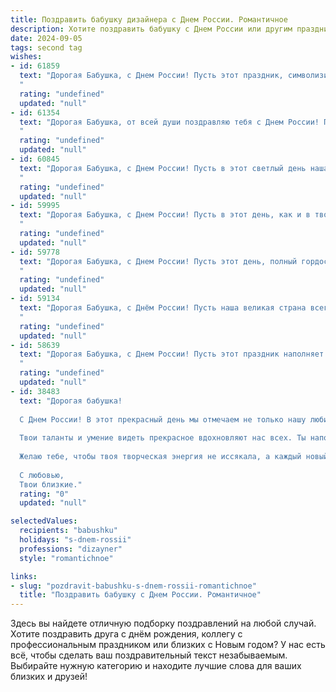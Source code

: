 ```yaml
---
title: Поздравить бабушку дизайнера с Днем России. Романтичное
description: Хотите поздравить бабушку с Днем России или другим праздником? Наш ИИ создаст незабываемое поздравление, а вы обязательно выделитесь среди других.  
date: 2024-09-05
tags: second tag
wishes:
- id: 61859
  text: "Дорогая Бабушка, с Днем России! Пусть этот праздник, символизирующий силу и красоту нашей Родины, принесет в твою жизнь яркие краски, как в твоих любимых дизайнерских работах. Желаю тебе здоровья, счастья и долгих лет жизни в окружении любви и заботы.
  "
  rating: "undefined"
  updated: "null"
- id: 61354
  text: "Дорогая Бабушка, от всей души поздравляю тебя с Днем России! Пусть этот праздник подарит тебе тепло и радость, как яркие краски на твоих любимых картинах. Твоя душа - настоящий шедевр, полный добра и любви, как самые прекрасные произведения искусства. Желаю тебе крепкого здоровья, вдохновения и мирного неба над головой!
  "
  rating: "undefined"
  updated: "null"
- id: 60845
  text: "Дорогая Бабушка, с Днем России! Пусть в этот светлый день наша страна будет сильной и процветающей, а мы все будем жить в мире и согласии. Пусть твой богатый опыт дизайнера вдохновляет всех нас на создание прекрасного и гармоничного мира!
  "
  rating: "undefined"
  updated: "null"
- id: 59995
  text: "Дорогая Бабушка, с Днем России! Пусть в этот день, как и в твоем талантливом дизайне, жизнь будет яркой, гармоничной и наполненной радостью.  Пусть любовь к Родине, как  твое вдохновение,  никогда не угасает.
  "
  rating: "undefined"
  updated: "null"
- id: 59778
  text: "Дорогая Бабушка, с Днем России! Пусть этот день, полный гордости за нашу великую страну, подарит тебе светлые эмоции и романтическое настроение. Как дизайнер, ты создаешь красоту, а твоя любовь к России наполняет твою душу гармонией и вдохновением. Желаю тебе крепкого здоровья, радости и благополучия!
  "
  rating: "undefined"
  updated: "null"
- id: 59134
  text: "Дорогая Бабушка, с Днём России! Пусть наша великая страна всегда сияет яркими красками, как твоё творческое сердце, вдохновляя нас на новые свершения. Пусть любовь к Родине  и  твоя  великая  душа  дизайнера  радуют  тебя  каждый  день,  даря  яркие  краски  жизни!
  "
  rating: "undefined"
  updated: "null"
- id: 58639
  text: "Дорогая Бабушка, с Днем России! Пусть этот праздник наполняет твою жизнь яркими красками, как твою палитру, и пусть каждый день будет полон красоты и вдохновения, словно картина великого мастера!
  "
  rating: "undefined"
  updated: "null"
- id: 38483
  text: "Дорогая бабушка!
  
  С Днем России! В этот прекрасный день мы отмечаем не только нашу любимую страну, но и людей, которые делают её такой яркой и уникальной. Ты, как истинный дизайнер жизни, создаешь вокруг себя удивительное пространство красоты и любви.
  
  Твои таланты и умение видеть прекрасное вдохновляют нас всех. Ты наполняешь наш дом уютом и гармонией, превращая обычные моменты в настоящие шедевры.
  
  Желаю тебе, чтобы твоя творческая энергия не иссякала, а каждый новый день приносил вдохновение и радость. Пусть каждый штрих в картине твоей жизни будет наполнен счастьем и светом!
  
  С любовью,
  Твои близкие."
  rating: "0"
  updated: "null"

selectedValues:
  recipients: "babushku"
  holidays: "s-dnem-rossii"
  professions: "dizayner"
  style: "romantichnoe"

links:
- slug: "pozdravit-babushku-s-dnem-rossii-romantichnoe"
  title: "Поздравить бабушку с Днем России. Романтичное"
---
```


Здесь вы найдете отличную подборку поздравлений на любой случай. 
Хотите поздравить друга с днём рождения, коллегу с профессиональным праздником или близких с Новым годом? У нас есть всё, чтобы сделать ваш поздравительный текст незабываемым. Выбирайте нужную категорию и находите лучшие слова для ваших близких и друзей!
